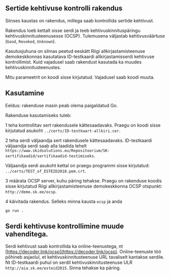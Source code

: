 ## Sertide kehtivuse kontrolli rakendus

Siinses kaustas on rakendus, millega saab kontrollida sertide kehtivust.

Rakendus loeb kettalt sisse serdi ja teeb kehtivuskinnituspäringu kehtivuskinnitusteenusesse (OCSP). Tulemusena väljastab kehtivusväärtuse (`Good`, `Revoked`, `Unknown`).

Kasutusjuhuna on silmas peetud eeskätt Riigi allkirjastamisteenuse demokeskkonnas kasutatava ID-testkaardi allkirjastamisserdi kehtivuse kontrollimist. Kuid vajadusel saab rakendust kasutada ka muudes kehtivuskinnitusteenustes.

Mitu parameetrit on koodi sisse kirjutatud. Vajadusel saab koodi muuta.

## Kasutamine

Eeldus: rakenduse masin peab olema paigaldatud Go.

Rakenduse kasutamiseks tuleb:

1  teha kontrollitav sert rakendusele kättesaadavaks. Praegu on koodi sisse kirjutatud asukoht `../certs/ID-testkaart-allkiri.cer`.

2  teha serdi väljaandja sert rakendusele kättesaadavaks. ID-testkaardi väljaandja serdi saab alla laadida lehelt `https://www.skidsolutions.eu/Repositoorium/SK-sertifikaadid/sertifikaadid-testimiseks`.

Väljaandja serdi asukoht kettal on praegu programmi sisse kirjutatud: `../certs/TEST_of_ESTEID2018.pem.crt`.

3  määrata OCSP server, kuhu päring tehakse. Praegu on rakenduse koodis sisse kirjutatud Riigi allkirjastamisteenuse demokeskkonna OCSP otspunkt: `http://demo.sk.ee/ocsp`.

4  käivitada rakendus. Selleks minna kausta `ocsp` ja anda

`go run .`

## Serdi kehtivuse kontrollimine muude vahenditega.

Serdi kehtivust saab kontrollida ka online-teenustega, nt [https://decoder.link/ocsp](https://decoder.link/ocsp). Online-teenuste töö põhineb asjaolul, et kehtivuskinnitusteenuse URL tavaliselt kantakse serdile. Nt ID-testkaardi puhul on serdil kehtivuskinnitusteenuse ULR `http://aia.sk.ee/esteid2015`. Sinna tehakse ka päring.





